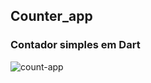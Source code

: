 ## Counter_app

### Contador simples em Dart

![count-app](https://user-images.githubusercontent.com/44476076/130660232-dbd512f6-d140-4288-8132-f7b23cef493a.png)
